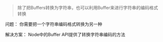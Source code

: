 > 除了把Buffers转换为字符串，也可以利用Buffer来进行字符串的编码格式转换

问题：
你需要把一个字符串编码格式转换为另一种

解决方案：
Node中的Buffer API提供了转换字符串编码的方法

